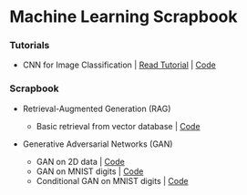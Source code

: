 # Machine Learning Scrapbook  

### Tutorials
* CNN for Image Classification | [Read Tutorial](https://mlscrapbook.notion.site/Simple-Image-Classification-CNN-75f93ce38538498eb42287bf853a98fe) | [Code](tutorials/simple_cnn/cnn.ipynb)

### Scrapbook  
* Retrieval-Augmented Generation (RAG)  
    * Basic retrieval from vector database | [Code](RAG/basic_RAG/basic_retrieval.ipynb)

* Generative Adversarial Networks (GAN)  
    * GAN on 2D data | [Code](GANs/GAN_on_2D.ipynb)  
    * GAN on MNIST digits | [Code](GANs/GAN_on_digits.ipynb)
    * Conditional GAN on MNIST digits | [Code](GANs/cGAN_on_digits.ipynb)
